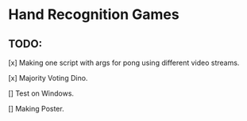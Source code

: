 # Hand Recognition Games

## TODO:

[x] Making one script with args for pong using different video streams.

[x] Majority Voting Dino.

[] Test on Windows.

[] Making Poster.